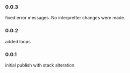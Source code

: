 ### 0.0.3
fixed error messages. No interpretter changes were made.

### 0.0.2
added loops

### 0.0.1
initial publish with stack alteration